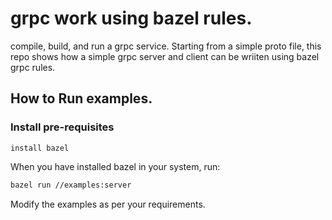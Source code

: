 # grpc work using bazel rules.
compile, build, and run a grpc service. Starting from a simple proto file, this repo shows how a simple grpc server and client can be wriiten using bazel grpc rules.

## How to Run examples.
### Install pre-requisites
```
install bazel
```
When you have installed bazel in your system, run:
```bash
bazel run //examples:server
```
Modify the examples as per your requirements.
